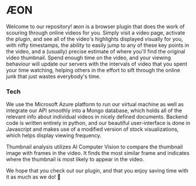 # ÆON

Welcome to our repository! æon is a browser plugin that does the work of scouring through online videos for you. Simply visit a video page, activate the plugin, and see all of the video's highlights displayed visually for you, with nifty timestamps, the ability to easily jump to any of these key points in the video, and a (usually) precise estimate of where you'll find the original video thumbnail. Spend enough time on the video, and your viewing behaviour will update our servers with the intervals of video that you spent your time watching, helping others in the effort to sift through the online junk that just wastes everybody's time.

### Tech
We use the Microsoft Azure platform to run our virtual machine as well as integrate our API smoothly into a Mongo database, which holds all of the relevant info about individual videos in nicely defined documents. Backend code is written entirely in python, and our beautiful user-interface is done in Javascript and makes use of a modified version of stock visualizations, which helps display viewing frequency.

Thumbnail analysis utilizes AI Computer Vision to compare the thumbnail image with frames in the video. It finds the most similar frame and indicates where the thumbnail is most likely to appear in the video. 


We hope that you check out our plugin, and that you enjoy saving time with it as much as we do! 🔵
